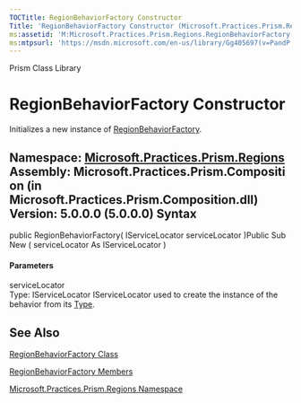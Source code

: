 ```yaml
---
TOCTitle: RegionBehaviorFactory Constructor
Title: 'RegionBehaviorFactory Constructor (Microsoft.Practices.Prism.Regions)'
ms:assetid: 'M:Microsoft.Practices.Prism.Regions.RegionBehaviorFactory.\#ctor(Microsoft.Practices.ServiceLocation.IServiceLocator)'
ms:mtpsurl: 'https://msdn.microsoft.com/en-us/library/Gg405697(v=PandP.50)'
---
```


Prism Class Library

RegionBehaviorFactory Constructor
=================================

Initializes a new instance of [RegionBehaviorFactory](https://msdn.microsoft.com/t:microsoft.practices.prism.regions.regionbehaviorfactory).

**Namespace:** [Microsoft.Practices.Prism.Regions](https://msdn.microsoft.com/n:microsoft.practices.prism.regions)
**Assembly:** Microsoft.Practices.Prism.Composition (in Microsoft.Practices.Prism.Composition.dll) Version: 5.0.0.0 (5.0.0.0)
Syntax
------

<span id="syntaxToggle"></span>public RegionBehaviorFactory( IServiceLocator serviceLocator )Public Sub New ( serviceLocator As IServiceLocator )
#### Parameters

serviceLocator  
Type: IServiceLocator
IServiceLocator used to create the instance of the behavior from its [Type](http://msdn2.microsoft.com/en-us/library/42892f65).

See Also
--------


[RegionBehaviorFactory Class](https://msdn.microsoft.com/t:microsoft.practices.prism.regions.regionbehaviorfactory)

[RegionBehaviorFactory Members](https://msdn.microsoft.com/allmembers.t:microsoft.practices.prism.regions.regionbehaviorfactory)

[Microsoft.Practices.Prism.Regions Namespace](https://msdn.microsoft.com/n:microsoft.practices.prism.regions)
